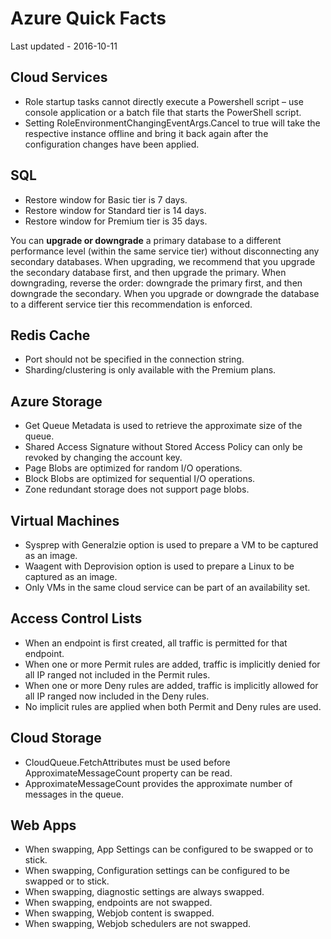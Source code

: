 # Azure Quick Facts
Last updated - 2016-10-11

## Cloud Services
* Role startup tasks cannot directly execute a Powershell script – use console application or a batch file that starts the PowerShell script.
* Setting RoleEnvironmentChangingEventArgs.Cancel to true will take the respective instance offline and bring it back again after the configuration changes have been applied.

## SQL
* Restore window for Basic tier is 7 days.
* Restore window for Standard tier is 14 days.
* Restore window for Premium tier is 35 days.

You can **upgrade or downgrade** a primary database to a different performance level (within the same service tier) without disconnecting any secondary databases. When upgrading, we recommend that you upgrade the secondary database first, and then upgrade the primary. When downgrading, reverse the order: downgrade the primary first, and then downgrade the secondary. When you upgrade or downgrade the database to a different service tier this recommendation is enforced. 

## Redis Cache
* Port should not be specified in the connection string.
* Sharding/clustering is only available with the Premium plans.

## Azure Storage
* Get Queue Metadata is used to retrieve the approximate size of the queue.
* Shared Access Signature without Stored Access Policy can only be revoked by changing the account key.
* Page Blobs are optimized for random I/O operations.
* Block Blobs are optimized for sequential I/O operations.
* Zone redundant storage does not support page blobs.

## Virtual Machines
* Sysprep with Generalzie option is used to prepare a VM to be captured as an image.
* Waagent with Deprovision option is used to prepare a Linux to be captured as an image.
* Only VMs in the same cloud service can be part of an availability set.

## Access Control Lists
* When an endpoint is first created, all traffic is permitted for that endpoint.
* When one or more Permit rules are added, traffic is implicitly denied for all IP ranged not included in the Permit rules.
* When one or more Deny rules are added, traffic is implicitly allowed for all IP ranged now included in the Deny rules.
* No implicit rules are applied when both Permit and Deny rules are used.

## Cloud Storage
* CloudQueue.FetchAttributes must be used before ApproximateMessageCount property can be read. 
* ApproximateMessageCount provides the approximate number of messages in the queue.

## Web Apps
* When swapping, App Settings can be configured to be swapped or to stick.
* When swapping, Configuration settings can be configured to be swapped or to stick.
* When swapping, diagnostic settings are always swapped.
* When swapping, endpoints are not swapped.
* When swapping, Webjob content is swapped.
* When swapping, Webjob schedulers are not swapped.